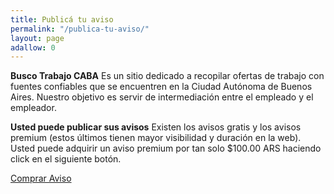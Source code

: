 ```yaml
---
title: Publicá tu aviso
permalink: "/publica-tu-aviso/"
layout: page
adallow: 0
---
```


**Busco Trabajo CABA** Es un sitio dedicado a recopilar ofertas de trabajo con fuentes confiables que se encuentren en la Ciudad Autónoma de Buenos Aires.
Nuestro objetivo es servir de intermediación entre el empleado y el empleador.

**Usted puede publicar sus avisos** Existen los avisos gratis y los avisos premium (estos últimos tienen mayor visibilidad y duración en la web).
Usted puede adquirir un aviso premium por tan solo $100.00 ARS haciendo click en el siguiente botón.

<html>
<body>
<a mp-mode="dftl" href="https://www.mercadopago.com.ar/checkout/v1/redirect?pref_id=207837476-a110c747-298b-.004a86-aacc-9c35380a51f8" name="MP-payButton" class='blue-ar-l-rn-aron'>Comprar Aviso</a>
<script type="text/javascript">
(function(){function $MPC_load(){window.$MPC_loaded !== true && (function(){var s = document.createElement("script");s.type = "text/javascript";s.async = true;s.src = document.location.protocol+"//secure.mlstatic.com/mptools/render.js";var x = document.getElementsByTagName('script')[0];x.parentNode.insertBefore(s, x);window.$MPC_loaded = true;})();}window.$MPC_loaded !== true ? (window.attachEvent ?window.attachEvent('onload', $MPC_load) : window.addEventListener('load', $MPC_load, false)) : null;})();
</script>
</body>
</html>





